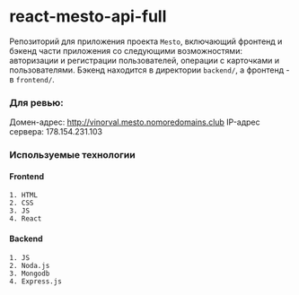 # react-mesto-api-full

Репозиторий для приложения проекта `Mesto`, включающий фронтенд и бэкенд части приложения со следующими возможностями: авторизации и регистрации пользователей, операции с карточками и пользователями. Бэкенд находится в директории `backend/`, а фронтенд - в `frontend/`. 

### Для ревью:
  Домен-адрес: http://vinorval.mesto.nomoredomains.club
  IP-адрес сервера: 178.154.231.103
  
### Используемые технологии
  #### Frontend
    1. HTML
    2. CSS
    3. JS
    4. React
    
  #### Backend
    1. JS
    2. Noda.js
    3. Mongodb
    4. Express.js
